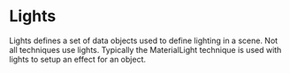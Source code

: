 # Lights

Lights defines a set of data objects used to define lighting in a scene.
Not all techniques use lights. Typically the MaterialLight technique is used
with lights to setup an effect for an object.
